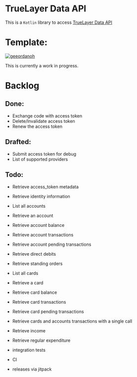 # TrueLayer Data API
This is a `Kotlin` library to access [TrueLayer Data API](https://truelayer.com/data-api/) 

# Template:
[![geeordanoh](https://circleci.com/gh/geeordanoh/truelayer-data-client.svg?style=svg)](https://app.circleci.com/pipelines/github/geeordanoh/truelayer-data-client)


This is currently a work in progress.

# Backlog
## Done:
- Exchange code with access token
- Delete/Invalidate access token
- Renew the access token
## Drafted:
- Submit access token for debug
- List of supported providers
## Todo:
- Retrieve access_token metadata
- Retrieve identity information
- List all accounts
- Retrieve an account
- Retrieve account balance
- Retrieve account transactions
- Retrieve account pending transactions
- Retrieve direct debits
- Retrieve standing orders
- List all cards
- Retrieve a card
- Retrieve card balance
- Retrieve card transactions
- Retrieve card pending transactions
- Retrieve cards and accounts transactions with a single call
- Retrieve income
- Retrieve regular expenditure

- integration tests
- CI
- releases via jitpack